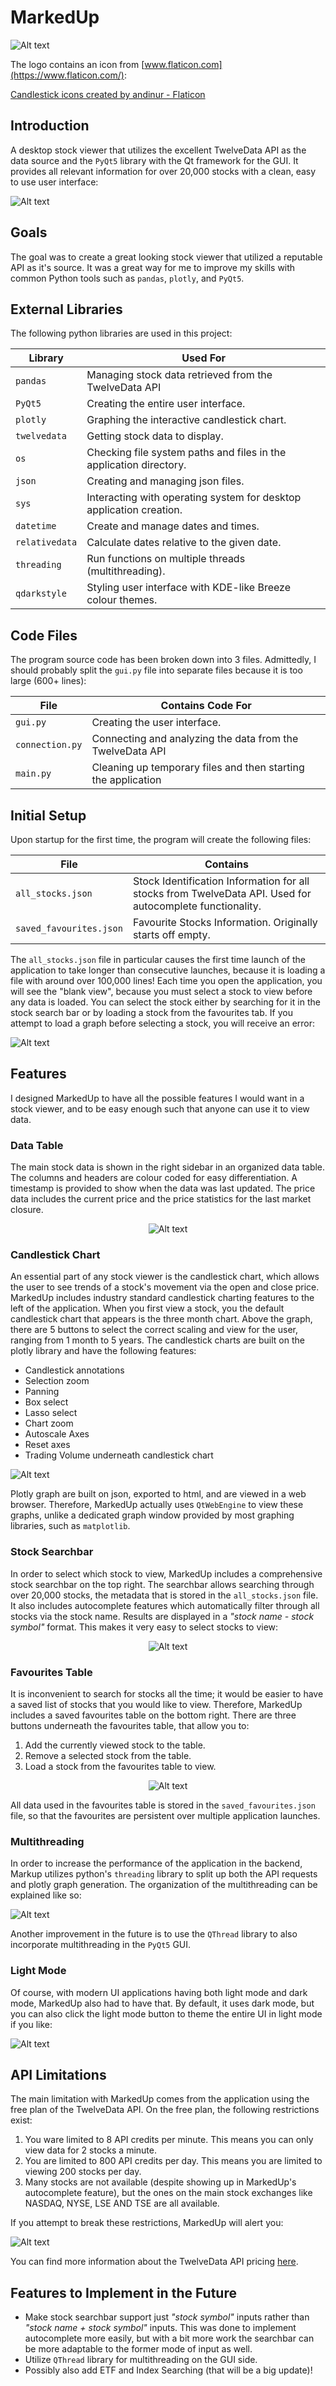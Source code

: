 # MarkedUp
![Alt text](MarkedUp_Logo.png)

The logo contains an icon from [www.flaticon.com](https://www.flaticon.com/):

<a href="https://www.flaticon.com/free-icons/candlestick" title="candlestick icons">Candlestick icons created by andinur - Flaticon</a>

## Introduction
A desktop stock viewer that utilizes the excellent TwelveData API as the data source and the `PyQt5` library with the Qt framework for the GUI. It provides all relevant information for over 20,000 stocks with a clean, easy to use user interface:

![Alt text](dark_mode.png)

## Goals
The goal was to create a great looking stock viewer that utilized a reputable API as it's source. It was a great way for me to improve my skills with common Python tools such as `pandas`, `plotly`, and `PyQt5`.

## External Libraries
The following python libraries are used in this project:

<div align="center">

| Library        | Used For                                                            |
| -------------- | ------------------------------------------------------------------- |
| `pandas`       | Managing stock data retrieved from the TwelveData API               |
| `PyQt5`        | Creating the entire user interface.                                 |
| `plotly`       | Graphing the interactive candlestick chart.                         |
| `twelvedata`   | Getting stock data to display.                                      |
| `os`           | Checking file system paths and files in the application directory.  |
| `json`         | Creating and managing json files.                                   |
| `sys`          | Interacting with operating system for desktop application creation. |
| `datetime`     | Create and manage dates and times.                                  |
| `relativedata` | Calculate dates relative to the given date.                         |
| `threading`    | Run functions on multiple threads (multithreading).                 |
| `qdarkstyle`   | Styling user interface with KDE-like Breeze colour themes.          |

</div>

## Code Files
The program source code has been broken down into 3 files. Admittedly, I should probably split the `gui.py` file into separate files because it is too large (600+ lines):

<div align="center">

| File            | Contains Code For                                             |
| --------------- | ------------------------------------------------------------- |
| `gui.py`        | Creating the user interface.                                  |
| `connection.py` | Connecting and analyzing the data from the TwelveData API     |
| `main.py`       | Cleaning up temporary files and then starting the application |

</div>

## Initial Setup
Upon startup for the first time, the program will create the following files:

<div align="center">

| File                    | Contains                                                                                                  |
| ----------------------- | --------------------------------------------------------------------------------------------------------- |
| `all_stocks.json`       | Stock Identification Information for all stocks from TwelveData API. Used for autocomplete functionality. |
| `saved_favourites.json` | Favourite Stocks Information. Originally starts off empty.                                                |

</div>

The `all_stocks.json` file in particular causes the first time launch of the application to take longer than consecutive launches, because it is loading a file with around over 100,000 lines! Each time you open the application, you will see the "blank view", because you must select a stock to view before any data is loaded. You can select the stock either by searching for it in the stock search bar or by loading a stock from the favourites tab. If you attempt to load a graph before selecting a stock, you will receive an error:

![Alt text](error_occured.png)

## Features
I designed MarkedUp to have all the possible features I would want in a stock viewer, and to be easy enough such that anyone can use it to view data.

### Data Table

The main stock data is shown in the right sidebar in an organized data table. The columns and headers are colour coded for easy differentiation. A timestamp is provided to show when the data was last updated. The price data includes the current price and the price statistics for the last market closure.

<div align="center">

![Alt text](data_table.png)

</div>

### Candlestick Chart

An essential part of any stock viewer is the candlestick chart, which allows the user to see trends of a stock's movement via the open and close price. MarkedUp includes industry standard candlestick charting features to the left of the application. When you first view a stock, you the default candlestick chart that appears is the three month chart. Above the graph, there are 5 buttons to select the correct scaling and view for the user, ranging from 1 month to 5 years. The candlestick charts are built on the plotly library and have the following features:

* Candlestick annotations
* Selection zoom
* Panning
* Box select
* Lasso select
* Chart zoom
* Autoscale Axes
* Reset axes
* Trading Volume underneath candlestick chart

![Alt text](graph.png)

Plotly graph are built on json, exported to html, and are viewed in a web browser. Therefore, MarkedUp actually uses `QtWebEngine` to view these graphs, unlike a dedicated graph window provided by most graphing libraries, such as `matplotlib`.

### Stock Searchbar

In order to select which stock to view, MarkedUp includes a comprehensive stock searchbar on the top right. The searchbar allows searching through over 20,000 stocks, the metadata that is stored in the `all_stocks.json` file. It also includes autocomplete features which automatically filter through all stocks via the stock name. Results are displayed in a *"stock name - stock symbol"* format. This makes it very easy to select stocks to view:

<div align="center">

![Alt text](searchbar.png)

</div>

### Favourites Table

It is inconvenient to search for stocks all the time; it would be easier to have a saved list of stocks that you would like to view. Therefore, MarkedUp includes a saved favourites table on the bottom right. There are three buttons underneath the favourites table, that allow you to:

1. Add the currently viewed stock to the table.
2. Remove a selected stock from the table.
3. Load a stock from the favourites table to view.

<div align="center">

![Alt text](favourites.png)

</div>

All data used in the favourites table is stored in the `saved_favourites.json` file, so that the favourites are persistent over multiple application launches.

### Multithreading
In order to increase the performance of the application in the backend, Markup utilizes python's `threading` library to split up both the API requests and plotly graph generation. The organization of the multithreading can be explained like so:

![Alt text](<MarkedUp stock update flow chart.jpg>)

Another improvement in the future is to use the `QThread` library to also incorporate multithreading in the `PyQt5` GUI.

### Light Mode
Of course, with modern UI applications having both light mode and dark mode, MarkedUp also had to have that. By default, it uses dark mode, but you can also click the light mode button to theme the entire UI in light mode if you like:

![Alt text](light_mode.png)

## API Limitations
The main limitation with MarkedUp comes from the application using the free plan of the TwelveData API. On the free plan, the following restrictions exist:
1. You ware limited to 8 API credits per minute. This means you can only view data for 2 stocks a minute.
2. You are limited to 800 API credits per day. This means you are limited to viewing 200 stocks per day.
3. Many stocks are not available (despite showing up in MarkedUp's autocomplete feature), but the ones on the main stock exchanges like NASDAQ, NYSE, LSE AND TSE are all available.

If you attempt to break these restrictions, MarkedUp will alert you:

![Alt text](api_error.png)

You can find more information about the TwelveData API pricing [here](https://twelvedata.com/pricing).

## Features to Implement in the Future
* Make stock searchbar support just *"stock symbol"* inputs rather than *"stock name + stock symbol"* inputs. This was done to implement autocomplete more easily, but with a bit more work the searchbar can be more adaptable to the former mode of input as well.
* Utilize `QThread` library for multithreading on the GUI side.
* Possibly also add ETF and Index Searching (that will be a big update)!